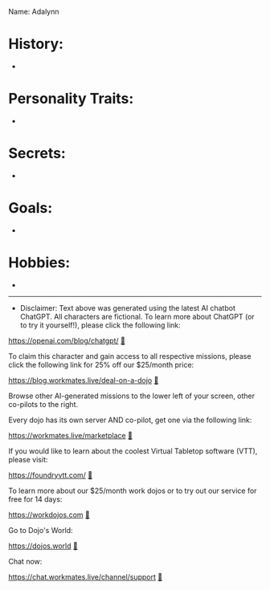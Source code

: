 Name: Adalynn

# History:

-

# Personality Traits:

-

# Secrets:

-


# Goals:

-

# Hobbies:

-

---
* Disclaimer:  Text above was generated using the latest AI chatbot ChatGPT.  All characters are fictional.  To learn more about ChatGPT (or to try it yourself!), please click the following link:

https://openai.com/blog/chatgpt/ [:green_book:](https://openai.com/blog/chatgpt/)

To claim this character and gain access to all respective missions, please click the following link for 25% off our $25/month price:  

https://blog.workmates.live/deal-on-a-dojo [:closed_book:](https://blog.workmates.live/deal-on-a-dojo)

Browse other AI-generated missions to the lower left of your screen, other co-pilots to the right.

Every dojo has its own server AND co-pilot, get one via the following link:

https://workmates.live/marketplace [:orange_book:](https://workmates.live/marketplace)

If you would like to learn about the coolest Virtual Tabletop software (VTT), please visit:   

https://foundryvtt.com/ [:ledger:](https://foundryvtt.com/)

To learn more about our $25/month work dojos or to try out our service for free for 14 days:   

https://workdojos.com [:blue_book:](https://workdojos.com)

Go to Dojo's World:   

https://dojos.world [:notebook_with_decorative_cover:](https://dojos.world)

Chat now:

https://chat.workmates.live/channel/support [:notebook:](https://chat.workmates.live/channel/support)